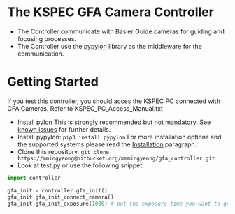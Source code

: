 
# The KSPEC GFA Camera Controller
- The Controller communicate with Basler Guide cameras for guiding and focusing processes.
- The Controller use the [pypylon](https://github.com/basler/pypylon) library as the middleware for the communication.

# Getting Started

If you test this controller, you should acces the KSPEC PC connected with GFA Cameras.
Refer to KSPEC_PC_Access_Manual.txt

 * Install [pylon](https://www.baslerweb.com/pylon)
   This is strongly recommended but not mandatory. See [known issues](#known-issues) for further details.
 * Install pypylon: ```pip3 install pypylon```
   For more installation options and the supported systems please read the [Installation](#Installation) paragraph.
 * Clone this repository. ```git clone https://mmingyeong@bitbucket.org/mmmingyeong/gfa_controller.git```
 * Look at test.py or use the following snippet:

```python
import controller

gfa_init = controller.gfa_init()
gfa_init.gfa_init_connect_camera()
gfa_init.gfa_init_exposure(1000) # put the exposure time you want to grab
```